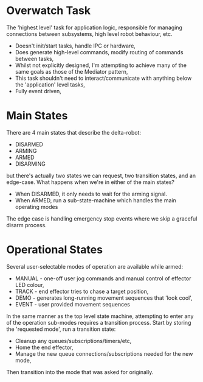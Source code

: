 # Overwatch Task

The 'highest level' task for application logic, responsible for managing connections between subsystems, high level robot behaviour, etc.

- Doesn't init/start tasks, handle IPC or hardware, 
- Does generate high-level commands, modify routing of commands between tasks,
- Whilst not explicitly designed, I'm attempting to achieve many of the same goals as those of the Mediator pattern,
- This task shouldn't need to interact/communicate with anything below the 'application' level tasks,
- Fully event driven,

# Main States

There are 4 main states that describe the delta-robot:

- DISARMED
- ARMING
- ARMED
- DISARMING

but there's actually two states we can request, two transition states, and an edge-case.
What happens when we're in either of the main states?

- When DISARMED, it only needs to wait for the arming signal.
- When ARMED, run a sub-state-machine which handles the main operating modes

The edge case is handling emergency stop events where we skip a graceful disarm process.

# Operational States

Several user-selectable modes of operation are available while armed:

- MANUAL - one-off user jog commands and manual control of effector LED colour,
- TRACK - end effector tries to chase a target position,
- DEMO - generates long-running movement sequences that 'look cool',
- EVENT - user provided movement sequences

In the same manner as the top level state machine, attempting to enter any of the operation sub-modes requires a transition process.
Start by storing the 'requested mode', run a transition state:

- Cleanup any queues/subscriptions/timers/etc,
- Home the end effector,
- Manage the new queue connections/subscriptions needed for the new mode,

Then transition into the mode that was asked for originally.